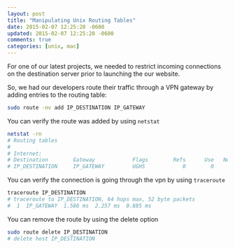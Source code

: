 ```yaml
---
layout: post
title: "Manipulating Unix Routing Tables"
date: 2015-02-07 12:25:20 -0600
updated: 2015-02-07 12:25:20 -0600
comments: true
categories: [unix, mac]
---
```


For one of our latest projects, we needed to restrict incoming connections on the destination server prior to launching the our website.

So, we had our developers route their traffic through a VPN gateway by adding entries to the routing table:

``` bash
sudo route -nv add IP_DESTINATION IP_GATEWAY
```

You can verify the route was added by using `netstat`

``` bash
netstat -rn
# Routing tables
#
# Internet:
# Destination        Gateway            Flags        Refs      Use   Netif Expire
# IP_DESTINATION     IP_GATEWAY         UGHS            0        0     en0
```

You can verify the connection is going through the vpn by using `traceroute`

``` bash
traceroute IP_DESTINATION
# traceroute to IP_DESTINATION, 64 hops max, 52 byte packets
#  1  IP_GATEWAY  1.586 ms  2.257 ms  0.885 ms
```

You can remove the route by using the delete option

``` bash
sudo route delete IP_DESTINATION
# delete host IP_DESTINATION
```
